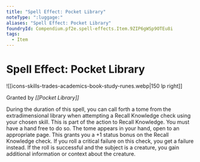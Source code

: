 ```yaml
---
title: "Spell Effect: Pocket Library"
noteType: ":luggage:"
aliases: "Spell Effect: Pocket Library"
foundryId: Compendium.pf2e.spell-effects.Item.9ZIP6gWSp9OTEu8i
tags:
  - Item
---
```


# Spell Effect: Pocket Library
![[icons-skills-trades-academics-book-study-runes.webp|150 lp right]]

Granted by _[[Pocket Library]]_

During the duration of this spell, you can call forth a tome from the extradimensional library when attempting a Recall Knowledge check using your chosen skill. This is part of the action to Recall Knowledge. You must have a hand free to do so. The tome appears in your hand, open to an appropriate page. This grants you a +1 status bonus on the Recall Knowledge check. If you roll a critical failure on this check, you get a failure instead. If the roll is successful and the subject is a creature, you gain additional information or context about the creature.
